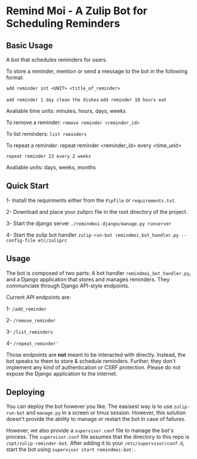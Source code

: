 # Remind Moi - A Zulip Bot for Scheduling Reminders
## Basic Usage

A bot that schedules reminders for users.

To store a reminder, mention or send a message to the bot in the following format:

`add reminder int <UNIT> <title_of_reminder>`

`add reminder 1 day clean the dishes`
`add reminder 10 hours eat`

Avaliable time units: minutes, hours, days, weeks

To remove a reminder:
`remove reminder <reminder_id>`

To list reminders:
`list reminders`

To repeat a reminder: 
repeat reminder <reminder_id> every <int> <time_unit>

`repeat reminder 23 every 2 weeks`

Avaliable units: days, weeks, months

## Quick Start
1- Install the requirments either from the `Pipfile` or `requirements.txt`.

2- Download and place your zuliprc file in the root directory of the project.

3- Start the django server `./remindmoi-django/manage.py runserver`

4- Start the zulip bot handler `zulip-run-bot remindmoi_bot_handler.py --config-file etc/zuliprc`

## Usage

The bot is composed of two parts: A bot handler `remindmoi_bot_handler.py`, and a Django application that stores and manages reminders. They communciate through Django API-style endpoints.

Current API endpoints are: 

1- `/add_reminder`

2- `/remove_reminder`

3- `/list_reminders`

4- `/repeat_reminder'`

Those endpoints are **not** meant to be interacted with directly. Instead, the bot speaks to them to store & schedule reminders. Further, they don't implement any kind of authentication or CSRF protection. Please do not expose the Django application to the internet. 

## Deploying 

You can deploy the bot however you like. The easisest way is to use `zulip-run-bot` and `manage.py` in a screen or tmux session. However, this solution doesn't provide the ability to manage or restart the bot in case of failures. 

However, we also provide a `supervisor.conf` file to manage the bot's process. The `supervisor.conf` file assumes that the directory to this repo is `/opt/zulip-reminder-bot`. After adding it to your `/etc/supervisor/conf.d`, start the bot using `supervisor start remindmoi-bot:`.